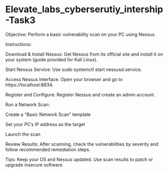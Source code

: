 # Elevate_labs_cyberserutiy_intership-Task3

Objective:
Perform a basic vulnerability scan on your PC using Nessus.

Instructions:

Download & Install Nessus:
Get Nessus from its official site and install it on your system (guide provided for Kali Linux).

Start Nessus Service:
Use sudo systemctl start nessusd.service.

Access Nessus Interface:
Open your browser and go to https://localhost:8834.

Register and Configure:
Register Nessus and create an admin account.

Run a Network Scan:

Create a “Basic Network Scan” template

Set your PC’s IP address as the target

Launch the scan

Review Results:
After scanning, check the vulnerabilities by severity and follow recommended remediation steps.

Tips:
Keep your OS and Nessus updated. Use scan results to patch or upgrade insecure software.

